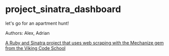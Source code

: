 # project_sinatra_dashboard
let's go for an apartment hunt!

Authors:
Alex, Adrian

[A Ruby and Sinatra project that uses web scraping with the Mechanize gem from the Viking Code School](http://www.vikingcodeschool.com)
